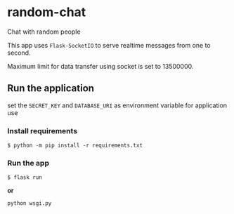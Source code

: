 # random-chat
Chat with random people

This app uses `Flask-SocketIO` to serve realtime messages from one to second.

Maximum limit for data transfer using socket is set to 13500000.

## Run the application

set the `SECRET_KEY` and `DATABASE_URI` as environment variable for application use

### Install requirements
```shell
$ python -m pip install -r requirements.txt
```

### Run the app
```shell
$ flask run
```
**or**
```shell
python wsgi.py
```

